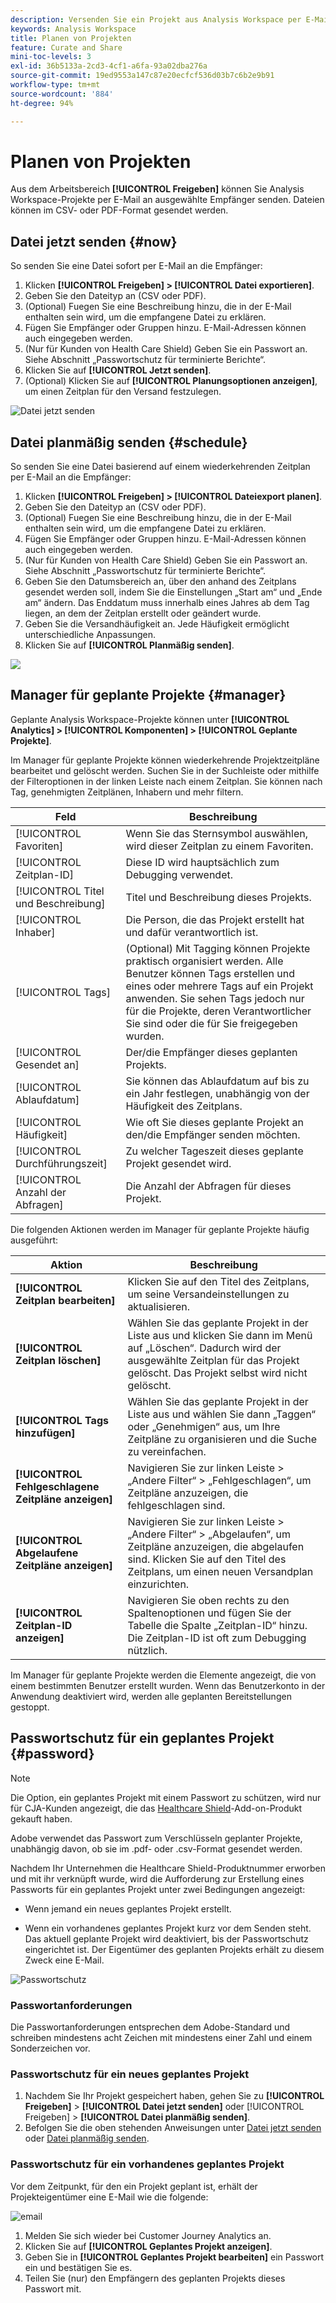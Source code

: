 ```yaml
---
description: Versenden Sie ein Projekt aus Analysis Workspace per E-Mail oder planen Sie die Bereitstellung.
keywords: Analysis Workspace
title: Planen von Projekten
feature: Curate and Share
mini-toc-levels: 3
exl-id: 36b5133a-2cd3-4cf1-a6fa-93a02dba276a
source-git-commit: 19ed9553a147c87e20ecfcf536d03b7c6b2e9b91
workflow-type: tm+mt
source-wordcount: '884'
ht-degree: 94%

---
```


# Planen von Projekten

Aus dem Arbeitsbereich **[!UICONTROL Freigeben]** können Sie Analysis Workspace-Projekte per E-Mail an ausgewählte Empfänger senden. Dateien können im CSV- oder PDF-Format gesendet werden.

## Datei jetzt senden {#now}

So senden Sie eine Datei sofort per E-Mail an die Empfänger:

1. Klicken **[!UICONTROL Freigeben] > [!UICONTROL Datei exportieren]**.
1. Geben Sie den Dateityp an (CSV oder PDF).
1. (Optional) Fuegen Sie eine Beschreibung hinzu, die in der E-Mail enthalten sein wird, um die empfangene Datei zu erklären.
1. Fügen Sie Empfänger oder Gruppen hinzu. E-Mail-Adressen können auch eingegeben werden.
1. (Nur für Kunden von Health Care Shield) Geben Sie ein Passwort an. Siehe Abschnitt „Passwortschutz für terminierte Berichte“.
1. Klicken Sie auf **[!UICONTROL Jetzt senden]**.
1. (Optional) Klicken Sie auf **[!UICONTROL Planungsoptionen anzeigen]**, um einen Zeitplan für den Versand festzulegen.

![Datei jetzt senden](assets/send-file-no-scheduling-options.JPG)

## Datei planmäßig senden {#schedule}

So senden Sie eine Datei basierend auf einem wiederkehrenden Zeitplan per E-Mail an die Empfänger:

1. Klicken **[!UICONTROL Freigeben] > [!UICONTROL Dateiexport planen]**.
1. Geben Sie den Dateityp an (CSV oder PDF).
1. (Optional) Fuegen Sie eine Beschreibung hinzu, die in der E-Mail enthalten sein wird, um die empfangene Datei zu erklären.
1. Fügen Sie Empfänger oder Gruppen hinzu. E-Mail-Adressen können auch eingegeben werden.
1. (Nur für Kunden von Health Care Shield) Geben Sie ein Passwort an. Siehe Abschnitt „Passwortschutz für terminierte Berichte“.
1. Geben Sie den Datumsbereich an, über den anhand des Zeitplans gesendet werden soll, indem Sie die Einstellungen „Start am“ und „Ende am“ ändern. Das Enddatum muss innerhalb eines Jahres ab dem Tag liegen, an dem der Zeitplan erstellt oder geändert wurde.
1. Geben Sie die Versandhäufigkeit an. Jede Häufigkeit ermöglicht unterschiedliche Anpassungen.
1. Klicken Sie auf **[!UICONTROL Planmäßig senden]**.

![](assets/send-file.JPG)

## Manager für geplante Projekte {#manager}

Geplante Analysis Workspace-Projekte können unter **[!UICONTROL Analytics] > [!UICONTROL Komponenten] > [!UICONTROL Geplante Projekte]**.

Im Manager für geplante Projekte können wiederkehrende Projektzeitpläne bearbeitet und gelöscht werden. Suchen Sie in der Suchleiste oder mithilfe der Filteroptionen in der linken Leiste nach einem Zeitplan. Sie können nach Tag, genehmigten Zeitplänen, Inhabern und mehr filtern.

| Feld | Beschreibung |
| --- | --- |
| [!UICONTROL Favoriten] | Wenn Sie das Sternsymbol auswählen, wird dieser Zeitplan zu einem Favoriten. |
| [!UICONTROL Zeitplan-ID] | Diese ID wird hauptsächlich zum Debugging verwendet. |
| [!UICONTROL Titel und Beschreibung] | Titel und Beschreibung dieses Projekts. |
| [!UICONTROL Inhaber] | Die Person, die das Projekt erstellt hat und dafür verantwortlich ist. |
| [!UICONTROL Tags] | (Optional) Mit Tagging können Projekte praktisch organisiert werden. Alle Benutzer können Tags erstellen und eines oder mehrere Tags auf ein Projekt anwenden. Sie sehen Tags jedoch nur für die Projekte, deren Verantwortlicher Sie sind oder die für Sie freigegeben wurden. |
| [!UICONTROL Gesendet an] | Der/die Empfänger dieses geplanten Projekts. |
| [!UICONTROL Ablaufdatum] | Sie können das Ablaufdatum auf bis zu ein Jahr festlegen, unabhängig von der Häufigkeit des Zeitplans. |
| [!UICONTROL Häufigkeit] | Wie oft Sie dieses geplante Projekt an den/die Empfänger senden möchten. |
| [!UICONTROL Durchführungszeit] | Zu welcher Tageszeit dieses geplante Projekt gesendet wird.  |
| [!UICONTROL Anzahl der Abfragen] | Die Anzahl der Abfragen für dieses Projekt. |

Die folgenden Aktionen werden im Manager für geplante Projekte häufig ausgeführt:

| Aktion | Beschreibung |
|---|---|
| **[!UICONTROL Zeitplan bearbeiten]** | Klicken Sie auf den Titel des Zeitplans, um seine Versandeinstellungen zu aktualisieren. |
| **[!UICONTROL Zeitplan löschen]** | Wählen Sie das geplante Projekt in der Liste aus und klicken Sie dann im Menü auf „Löschen“. Dadurch wird der ausgewählte Zeitplan für das Projekt gelöscht. Das Projekt selbst wird nicht gelöscht. |
| **[!UICONTROL Tags hinzufügen]** | Wählen Sie das geplante Projekt in der Liste aus und wählen Sie dann „Taggen“ oder „Genehmigen“ aus, um Ihre Zeitpläne zu organisieren und die Suche zu vereinfachen. |
| **[!UICONTROL Fehlgeschlagene Zeitpläne anzeigen]** | Navigieren Sie zur linken Leiste > „Andere Filter“ > „Fehlgeschlagen“, um Zeitpläne anzuzeigen, die fehlgeschlagen sind. |
| **[!UICONTROL Abgelaufene Zeitpläne anzeigen]** | Navigieren Sie zur linken Leiste > „Andere Filter“ > „Abgelaufen“, um Zeitpläne anzuzeigen, die abgelaufen sind. Klicken Sie auf den Titel des Zeitplans, um einen neuen Versandplan einzurichten. |
| **[!UICONTROL Zeitplan-ID anzeigen]** | Navigieren Sie oben rechts zu den Spaltenoptionen und fügen Sie der Tabelle die Spalte „Zeitplan-ID“ hinzu. Die Zeitplan-ID ist oft zum Debugging nützlich. |

Im Manager für geplante Projekte werden die Elemente angezeigt, die von einem bestimmten Benutzer erstellt wurden. Wenn das Benutzerkonto in der Anwendung deaktiviert wird, werden alle geplanten Bereitstellungen gestoppt.

## Passwortschutz für ein geplantes Projekt {#password}

>[!NOTE]
>
>Die Option, ein geplantes Projekt mit einem Passwort zu schützen, wird nur für CJA-Kunden angezeigt, die das [Healthcare Shield](https://business.adobe.com/de/solutions/experience-cloud-for-healthcare.html)-Add-on-Produkt gekauft haben.

Adobe verwendet das Passwort zum Verschlüsseln geplanter Projekte, unabhängig davon, ob sie im .pdf- oder .csv-Format gesendet werden.

Nachdem Ihr Unternehmen die Healthcare Shield-Produktnummer erworben und mit ihr verknüpft wurde, wird die Aufforderung zur Erstellung eines Passworts für ein geplantes Projekt unter zwei Bedingungen angezeigt:

* Wenn jemand ein neues geplantes Projekt erstellt.

* Wenn ein vorhandenes geplantes Projekt kurz vor dem Senden steht. Das aktuell geplante Projekt wird deaktiviert, bis der Passwortschutz eingerichtet ist. Der Eigentümer des geplanten Projekts erhält zu diesem Zweck eine E-Mail.

![Passwortschutz](assets/password.png)

### Passwortanforderungen

Die Passwortanforderungen entsprechen dem Adobe-Standard und schreiben mindestens acht Zeichen mit mindestens einer Zahl und einem Sonderzeichen vor.

### Passwortschutz für ein neues geplantes Projekt

1. Nachdem Sie Ihr Projekt gespeichert haben, gehen Sie zu **[!UICONTROL Freigeben]** > **[!UICONTROL Datei jetzt senden]** oder [!UICONTROL Freigeben] > **[!UICONTROL Datei planmäßig senden]**.
1. Befolgen Sie die oben stehenden Anweisungen unter [Datei jetzt senden](https://experienceleague.adobe.com/docs/analytics-platform/using/cja-workspace/curate-share/t-schedule-report.html?lang=de#now) oder [Datei planmäßig senden](https://experienceleague.adobe.com/docs/analytics-platform/using/cja-workspace/curate-share/t-schedule-report.html?lang=de#schedule).

### Passwortschutz für ein vorhandenes geplantes Projekt

Vor dem Zeitpunkt, für den ein Projekt geplant ist, erhält der Projekteigentümer eine E-Mail wie die folgende:

![email](assets/email-password.png)

1. Melden Sie sich wieder bei Customer Journey Analytics an.
1. Klicken Sie auf **[!UICONTROL Geplantes Projekt anzeigen]**.
1. Geben Sie in **[!UICONTROL Geplantes Projekt bearbeiten]** ein Passwort ein und bestätigen Sie es.
1. Teilen Sie (nur) den Empfängern des geplanten Projekts dieses Passwort mit.


